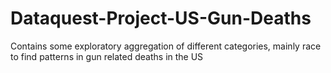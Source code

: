 # Dataquest-Project-US-Gun-Deaths
Contains some exploratory aggregation of different categories, mainly race to find patterns in gun related deaths in the US 
